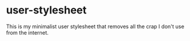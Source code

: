 user-stylesheet
===============

This is my minimalist user stylesheet that removes all the crap I don't use from the internet.